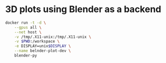 # 3D plots using Blender as a backend

```bash
docker run -t -d \
    --gpus all \
    --net host \
    -v /tmp/.X11-unix:/tmp/.X11-unix \
    -v $PWD:/workspace \
    -e DISPLAY=unix$DISPLAY \
    --name belnder-plot-dev \
    blender-py
```
